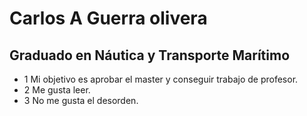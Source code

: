 # Carlos A Guerra olivera
## Graduado en Náutica y Transporte Marítimo
* 1 Mi objetivo es aprobar el master y conseguir trabajo de profesor.
* 2 Me gusta leer.
* 3 No me gusta el desorden.
